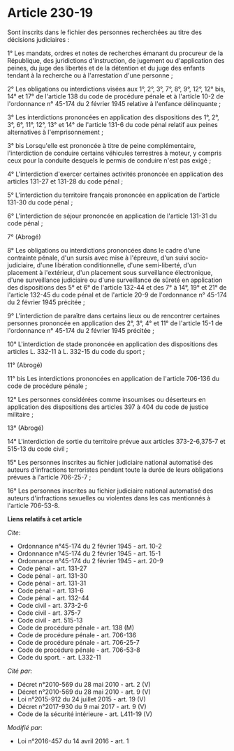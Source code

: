 # Article 230-19

Sont inscrits dans le fichier des personnes recherchées au titre des décisions judiciaires : 

1° Les mandats, ordres et notes de recherches émanant du procureur de la République, des juridictions d'instruction, de
jugement ou d'application des peines, du juge des libertés et de la détention et du juge des enfants tendant à la recherche
ou à l'arrestation d'une personne ; 

2° Les obligations ou interdictions visées aux 1°, 2°, 3°, 7°, 8°, 9°, 12°, 12° bis, 14° et 17° de l'article 138 du code de
procédure pénale et à l'article 10-2 de l'ordonnance n° 45-174 du 2 février 1945 relative à l'enfance délinquante ; 

3° Les interdictions prononcées en application des dispositions des 1°, 2°, 3°, 6°, 11°, 12°, 13° et 14° de l'article 131-6
du code pénal relatif aux peines alternatives à l'emprisonnement ; 

3° bis Lorsqu'elle est prononcée à titre de peine complémentaire, l'interdiction de conduire certains véhicules terrestres à
moteur, y compris ceux pour la conduite desquels le permis de conduire n'est pas exigé ; 

4° L'interdiction d'exercer certaines activités prononcée en application des articles 131-27 et 131-28 du code pénal ; 

5° L'interdiction du territoire français prononcée en application de l'article 131-30 du code pénal ; 

6° L'interdiction de séjour prononcée en application de l'article 131-31 du code pénal ; 

7° (Abrogé)

8° Les obligations ou interdictions prononcées dans le cadre d'une contrainte pénale, d'un sursis avec mise à l'épreuve, d'un
suivi socio-judiciaire, d'une libération conditionnelle, d'une semi-liberté, d'un placement à l'extérieur, d'un placement
sous surveillance électronique, d'une surveillance judiciaire ou d'une surveillance de sûreté en application des dispositions
des 5° et 6° de l'article 132-44 et des 7° à 14°, 19° et 21° de l'article 132-45 du code pénal et de l'article 20-9 de
l'ordonnance n° 45-174 du 2 février 1945 précitée ; 

9° L'interdiction de paraître dans certains lieux ou de rencontrer certaines personnes prononcée en application des 2°, 3°,
4° et 11° de l'article 15-1 de l'ordonnance n° 45-174 du 2 février 1945 précitée ; 

10° L'interdiction de stade prononcée en application des dispositions des articles L. 332-11 à L. 332-15 du code du sport ; 

11° (Abrogé)

11° bis Les interdictions prononcées en application de l'article 706-136 du code de procédure pénale ; 

12° Les personnes considérées comme insoumises ou déserteurs en application des dispositions des articles 397 à 404 du code
de justice militaire ; 

13° (Abrogé) 

14° L'interdiction de sortie du territoire prévue aux articles 373-2-6,375-7 et 515-13 du code civil ; 

15° Les personnes inscrites au fichier judiciaire national automatisé des auteurs d'infractions terroristes pendant toute la
durée de leurs obligations prévues à l'article 706-25-7 ; 

16° Les personnes inscrites au fichier judiciaire national automatisé des auteurs d'infractions sexuelles ou violentes dans
les cas mentionnés à l'article 706-53-8.

**Liens relatifs à cet article**

_Cite_:

  - Ordonnance n°45-174 du 2 février 1945 - art. 10-2
  - Ordonnance n°45-174 du 2 février 1945 - art. 15-1
  - Ordonnance n°45-174 du 2 février 1945 - art. 20-9
  - Code pénal - art. 131-27
  - Code pénal - art. 131-30
  - Code pénal - art. 131-31
  - Code pénal - art. 131-6
  - Code pénal - art. 132-44
  - Code civil - art. 373-2-6
  - Code civil - art. 375-7
  - Code civil - art. 515-13
  - Code de procédure pénale - art. 138 (M)
  - Code de procédure pénale - art. 706-136
  - Code de procédure pénale - art. 706-25-7
  - Code de procédure pénale - art. 706-53-8
  - Code du sport. - art. L332-11

_Cité par_:

  - Décret n°2010-569 du 28 mai 2010 - art. 2 (V)
  - Décret n°2010-569  du 28 mai 2010 - art. 9 (V)
  - Loi n°2015-912 du 24 juillet 2015 - art. 19 (V)
  - Décret n°2017-930 du 9 mai 2017 - art. 9 (V)
  - Code de la sécurité intérieure - art. L411-19 (V)

_Modifié par_:

  - Loi n°2016-457 du 14 avril 2016 - art. 1
